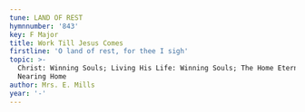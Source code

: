 ```yaml
---
tune: LAND OF REST
hymnnumber: '843'
key: F Major
title: Work Till Jesus Comes
firstline: 'O land of rest, for thee I sigh'
topic: >-
  Christ: Winning Souls; Living His Life: Winning Souls; The Home Eternal:
  Nearing Home
author: Mrs. E. Mills
year: '-'
---
```

